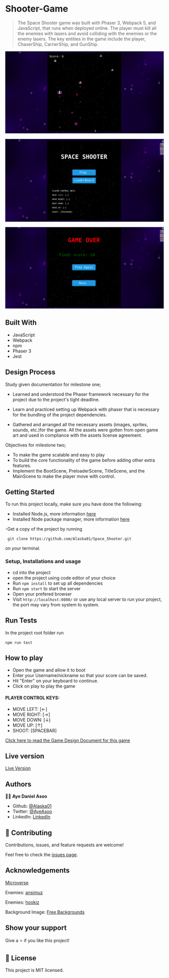 # Shooter-Game

> The Space Shooter game was built with Phaser 3,  Webpack 5, and JavaScript, that runs when deployed online.  The player must kill all the enemies with lasers and avoid colliding with the enemies or the enemy lasers. The key entities in the game include the player, ChaserShip, CarrierShip, and GunShip.

![screenshot](/src/assets/img/readme1.png)

![screenshot](/src/assets/img/readme2.png)

![screenshot](/src/assets/img/readme3.png)

## Built With

- JavaScript
- Webpack
- npm
- Phaser 3
- Jest

## Design Process
  Study given documentation for milestone one;

 * Learned and understood the Phaser framework necessary for the project due to the project's tight deadline. 

 * Learn and practiced setting up Webpack with phaser that is necessary for the bundling of the project dependencies.

 * Gathered and arranged all the necessary assets (images, sprites, sounds, etc.)for the game. All the assets were gotten from open game art and used in compliance with the assets license agreement. 

  Objectives for milestone two;

 * To make the game scalable and easy to play
 * To build the core functionality of the game before adding other extra features.
 * Implement the BootScene, PreloaderScene, TitleScene, and the MainScene to make the player move with control.



## Getting Started

To run this project locally, make sure you have done the following:

- Installed Node.js, more information [here](https://nodejs.org/en/)
- Installed Node package manager, more information [here](https://docs.npmjs.com/about-npm)

-Get a copy of the project by running 
```
 git clone https://github.com/Alaska01/Space_Shooter.git

```
on your terminal.

### Setup, Installations and usage

- cd into the project
- open the project using code editor of your choice
- Run `npm install` to set up all dependencies
- Run `npm start` to start the server
- Open your prefered browser
- Visit `http://localhost:8080/` or use any local server to run your project, the port may vary from system to system.


## Run Tests

In the project root folder run

```
npm run test

```

## How to play
- Open the game and allow it to boot
- Enter your Username/nickname so that your score can be saved.
- Hit "Enter" on your keyboard to continue.
- Click on play to play the game

#### PLAYER CONTROL KEYS:
 * MOVE LEFT: [←]
 * MOVE RIGHT: [→]
 * MOVE DOWN: [↓]
 * MOVE UP: [↑]
 * SHOOT: [SPACEBAR]

[Click here to read the Game Design Document for this game](GDD.md)

## Live version

 [Live Version](https://xyx.app/)


## Authors

👨‍💻 **Aye Daniel Asoo**

* Github: [@Alaska01](https://github.com/Alaska01)
*  Twitter: [@AyeAsoo](https://twitter.com/AyeAsoo)
* LinkedIn: [LinkedIn](https://www.linkedin.com/in/daniel-asoo-aye/)

## 🤝 Contributing

Contributions, issues, and feature requests are welcome!

Feel free to check the [issues page](https://github.com/Alaska01/Space_Shooter/issues).



## Acknowledgements

[Microverse](https://www.microverse.org/)

Enemies: [ansimuz](https://opengameart.org/content/space-ship-shooter-pixel-art-assets) 

Enemies: [hookiz](https://opengameart.org/content/ship-space-0)


Background Image: [Free Backgrounds](https://wallpaperaccess.com/full-military-battle)


## Show your support

Give a ⭐️ if you like this project!

## 📝 License

This project is MIT licensed.
